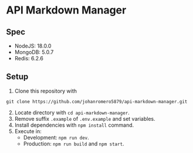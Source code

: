 # API Markdown Manager

## Spec
- NodeJS: 18.0.0
- MongoDB: 5.0.7
- Redis: 6.2.6

## Setup
1. Clone this repository with
```
git clone https://github.com/johanromero5879/api-markdown-manager.git
```
2. Locate directory with `cd api-markdown-manager`.
3. Remove suffix `.example` of `.env.example` and set variables.
4. Install dependencies with `npm install` command.
5. Execute in:
    - Development: `npm run dev`.
    - Production: `npm run build` and `npm start`.
